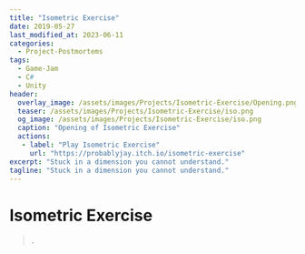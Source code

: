 ```yaml
---
title: "Isometric Exercise"
date: 2019-05-27
last_modified_at: 2023-06-11
categories:
  - Project-Postmortems
tags:
  - Game-Jam
  - C#
  - Unity
header:
  overlay_image: /assets/images/Projects/Isometric-Exercise/Opening.png
  teaser: /assets/images/Projects/Isometric-Exercise/iso.png
  og_image: /assets/images/Projects/Isometric-Exercise/iso.png
  caption: "Opening of Isometric Exercise"
  actions: 
   - label: "Play Isometric Exercise"
     url: "https://probablyjay.itch.io/isometric-exercise"
excerpt: "Stuck in a dimension you cannot understand."
tagline: "Stuck in a dimension you cannot understand."
---
```

# Isometric Exercise
> *.*

